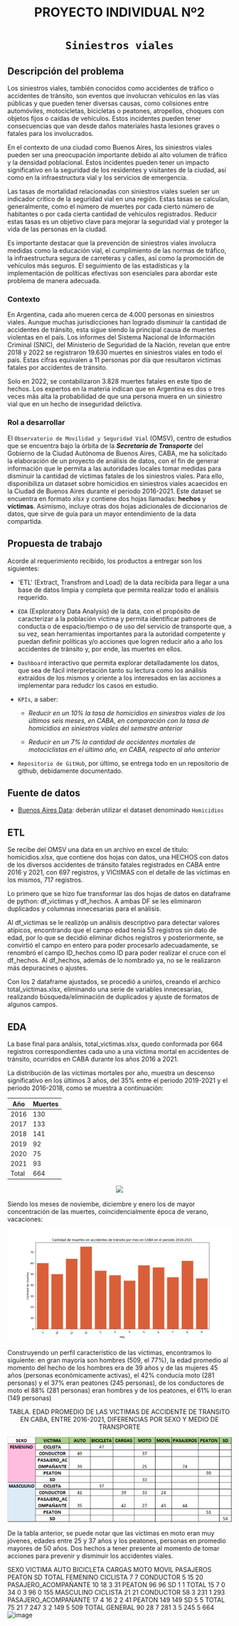  <h1 align='center'>
 <b>PROYECTO INDIVIDUAL Nº2</b>
</h1>
 
# <h1 align="center">**`Siniestros viales`**</h1>

<p>

## **Descripción del problema**

Los siniestros viales, también conocidos como accidentes de tráfico o accidentes de tránsito, son eventos que involucran vehículos en las vías públicas y que pueden tener diversas causas, como colisiones entre automóviles, motocicletas, bicicletas o peatones, atropellos, choques con objetos fijos o caídas de vehículos. Estos incidentes pueden tener consecuencias que van desde daños materiales hasta lesiones graves o fatales para los involucrados.

En el contexto de una ciudad como Buenos Aires, los siniestros viales pueden ser una preocupación importante debido al alto volumen de tráfico y la densidad poblacional. Estos incidentes pueden tener un impacto significativo en la seguridad de los residentes y visitantes de la ciudad, así como en la infraestructura vial y los servicios de emergencia.

Las tasas de mortalidad relacionadas con siniestros viales suelen ser un indicador crítico de la seguridad vial en una región. Estas tasas se calculan, generalmente, como el número de muertes por cada cierto número de habitantes o por cada cierta cantidad de vehículos registrados. Reducir estas tasas es un objetivo clave para mejorar la seguridad vial y proteger la vida de las personas en la ciudad.

Es importante destacar que la prevención de siniestros viales involucra medidas como la educación vial, el cumplimiento de las normas de tráfico, la infraestructura segura de carreteras y calles, así como la promoción de vehículos más seguros. El seguimiento de las estadísticas y la implementación de políticas efectivas son esenciales para abordar este problema de manera adecuada.

### **Contexto**

En Argentina, cada año mueren cerca de 4.000 personas en siniestros viales. Aunque muchas jurisdicciones han logrado disminuir la cantidad de accidentes de tránsito, esta sigue siendo la principal causa de muertes violentas en el país.
Los informes del Sistema Nacional de Información Criminal (SNIC), del Ministerio de Seguridad de la Nación, revelan que entre 2018 y 2022 se registraron 19.630 muertes en siniestros viales en todo el país. Estas cifras equivalen a 11 personas por día que resultaron víctimas fatales por accidentes de tránsito.

Solo en 2022, se contabilizaron 3.828 muertes fatales en este tipo de hechos. Los expertos en la materia indican que en Argentina es dos o tres veces más alta la probabilidad de que una persona muera en un siniestro vial que en un hecho de inseguridad delictiva.

### **Rol a desarrollar**

El `Observatorio de Movilidad y Seguridad Vial` (OMSV), centro de estudios que se encuentra bajo la órbita de la ***Secretaría de Transporte*** del Gobierno de la Ciudad Autónoma de Buenos Aires, CABA, me ha solicitado la elaboración de un proyecto de análisis de datos, con el fin de generar información que le permita a las autoridades locales tomar medidas para disminuir la cantidad de víctimas fatales de los siniestros viales.
Para ello, disponibiliza un dataset sobre homicidios en siniestros viales acaecidos en la Ciudad de Buenos Aires durante el periodo 2016-2021. Este dataset se encuentra en formato *xlsx* y contiene dos hojas llamadas: **hechos** y **víctimas**. Asimismo, incluye otras dos hojas adicionales de diccionarios de datos, que sirve de guía para un mayor entendimiento de la data compartida.

## **Propuesta de trabajo**

Acorde al requerimiento recibido, los productos a entregar son los siguientes:

- 'ETL' (Extract, Transfrom and Load) de la data recibida para llegar a una base de datos limpia y completa que permita realizar todo el análisis requerido.

- `EDA` (Exploratory Data Analysis) de la data, con el propósito de caracterizar a la población víctima y permita identificar patrones de conducta o de espacio/tiempo o de uso del servicio de transporte que, a su vez, sean herramientas importantes para la autoridad competente y puedan definir políticas y/o acciones que logren reducir año a año los accidentes de tránsito y, por ende, las muertes en ellos.

- `Dashboard` interactivo que permita explorar detalladamente los datos, que sea de fácil interpretación tanto su lectura como los análisis extraídos de los mismos y oriente a los interesados en las acciones a implementar para redudcr los casos en estudio.

- `KPIs`, a saber:

    - *Reducir en un 10% la tasa de homicidios en siniestros viales de los últimos seis meses, en CABA, en comparación con la tasa de homicidios en siniestros viales del semestre anterior*
 
    - *Reducir en un 7% la cantidad de accidentes mortales de motociclistas en el último año, en CABA, respecto al año anterior*

- `Repositorio de GitHub`, por último, se entrega todo en un repositorio de github, debidamente documentado.

## Fuente de datos
- [Buenos Aires Data](https://data.buenosaires.gob.ar/dataset/victimas-siniestros-viales): deberán utilizar el dataset denominado `Homicidios`

## **ETL**

Se recibe del OMSV una data en un archivo en excel de título: homicidios.xlsx, que contiene dos hojas con datos, una HECHOS con datos de los diversos accidentes de tránsito fatales registrados en CABA entre 2016 y 2021, con 697 registros, y VICtIMAS con el detalle de las víctimas en los mismos, 717 registros.

Lo primero que se hizo fue transformar las dos hojas de datos en dataframe de python: df_victimas y df_hechos. A ambas DF se les eliminaron duplicados y columnas innecesarias para el análisis. 

Al df_victimas se le realizóp un análisis descriptivo para detectar valores atípicos, encontrando que el campo edad tenía 53 registros sin dato de edad, por lo que se decidió eliminar dichos registros y posteriormente, se convirtió el campo en entero para poder procesarlo adecuadamente, se renombró el campo ID_hechos como ID para poder realizar el cruce con el df_hechos. Al df_hechos, además de lo nombrado ya, no se le realizaron más depuracines o ajustes.

Con los 2 dataframe ajustados, se procedió a unirlos, creando el archico total_victimas.xlsx, eliminando una serie de variables innecesarias, realizando búsqueda/eliminación de duplicados y ajuste de formatos de algunos campos.

## **EDA**

La base final para análsis, total_victimas.xlsx, quedo conformada por 664 registros correspondientes cada uno a una víctima mortal en accidentes de tránsito, ocurridos en CABA durante los años 2016 a 2021.

La distribución de las víctimas mortales por año, muestra un descenso significativo en los últimos 3 años, del 35% entre el periodo 2019-2021 y el periodo 2016-2018, como se muestra a continuación:

| Año | Muertes |
| ------ | ------ |
| 2016 | 130 |
| 2017 | 133 |
| 2018 | 141 |
| 2019 | 92 |
| 2020 | 75 |
| 2021 | 93 |
| Total | 664 |

<p align='center'>
<img src="https://github.com/gfgm2508/Proyecto_Individual_2/blob/main/_src/assets/muertes_a%C3%B1o.jpg">
<p>

Siendo los meses de noviembe, diciembre y enero los de mayor concentración de las muertes, coincidencialmente época de verano, vacaciones:

<p align='center'>
<img src="https://github.com/gfgm2508/Proyecto_Individual_2/blob/main/_src/assets/muertes_mes.png">
</p>

Construyendo un perfil característico de las víctimas, encontramos lo siguiente: en gran mayoría son hombres (509, el 77%), la edad promedio al momento del hecho de los hombres era de 39 años y de las mujeres 45 años (personas económicamente activas), el 42% conducía moto (281 personas) y el 37% eran peatones (245 personas), de los conductores de moto el 88% (281 personas) eran hombres y de los peatones, el 61% lo eran (149 personas)

<p align='center'>
TABLA. EDAD PROMEDIO DE LAS VICTIMAS DE ACCIDENTE DE TRANSITO EN CABA, ENTRE 2016-2021, DIFERENCIAS POR SEXO Y MEDIO DE TRANSPORTE
</P>
<p align='center'>
<img src="https://github.com/gfgm2508/Proyecto_Individual_2/blob/main/_src/assets/TABLA01.png">
</p>

De la tabla anterior, se puede notar que las víctimas en moto eran muy jóvenes, edades entre 25 y 37 años y los peatones, personas en promedio mayores de 50 años. Dos hechos a tener presente al momento de tomar acciones para prevenir y disminuir los accidentes viales.

SEXO	VICTIMA	AUTO	BICICLETA	CARGAS	MOTO	MOVIL	PASAJEROS	PEATON	SD	TOTAL
FEMENINO	CICLISTA		7							7
	CONDUCTOR	5			15					20
	PASAJERO_ACOMPAŃANTE	10			18		3			31
	PEATON							96		96
	SD				1					1
	TOTAL	15	7	0	34	0	3	96	0	155
MASCULINO	CICLISTA		21							21
	CONDUCTOR	58		3	231	1				293
	PASAJERO_ACOMPAŃANTE	17		4	16	2	2			41
	PEATON							149		149
	SD								5	5
	TOTAL	75	21	7	247	3	2	149	5	509
TOTAL GENERAL		90	28	7	281	3	5	245	5	664
![image](https://github.com/gfgm2508/Proyecto_Individual_2/assets/128109044/73482836-f2f3-4deb-9426-3912f368e2a2)
